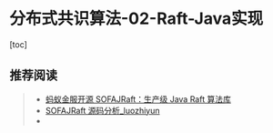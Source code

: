 # 分布式共识算法-02-Raft-Java实现



[toc]



## 推荐阅读

> - [蚂蚁金服开源 SOFAJRaft：生产级 Java Raft 算法库](https://juejin.cn/post/6844903795663585293)
> - [SOFAJRaft 源码分析_luozhiyun](https://www.cnblogs.com/luozhiyun/tag/SOFAJRaft/)
> - 